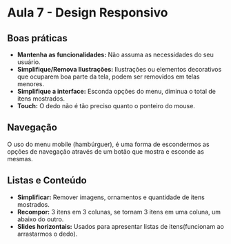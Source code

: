 # Aula 7 - Design Responsivo

## Boas práticas
* **Mantenha as funcionalidades:** Não assuma as necessidades do seu usuário.
* **Simplifique/Remova Ilustrações:** Ilustrações ou elementos decorativos que ocuparem boa parte da tela, podem ser removidos em telas menores.
* **Simplifique a interface:** Esconda opções do menu, diminua o total de itens mostrados.
* **Touch:** O dedo não é tão preciso quanto o ponteiro do mouse.

## Navegação
O uso do menu mobile (hambúrguer), é uma forma de escondermos as opções de navegação através de um botão que mostra e esconde as mesmas.

## Listas e Conteúdo

* **Simplificar:** Remover imagens, ornamentos e quantidade de itens mostrados.
* **Recompor:** 3 itens em 3 colunas, se tornam 3 itens em uma coluna, um abaixo do outro.
* **Slides horizontais:** Usados para apresentar listas de itens(funcionam ao arrastarmos o dedo).

